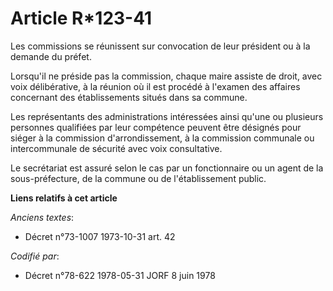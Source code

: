 # Article R*123-41

Les commissions se réunissent sur convocation de leur président ou à la demande du préfet.

Lorsqu'il ne préside pas la commission, chaque maire assiste de droit, avec voix délibérative, à la réunion où il est procédé
à l'examen des affaires concernant des établissements situés dans sa commune.

Les représentants des administrations intéressées ainsi qu'une ou plusieurs personnes qualifiées par leur compétence peuvent
être désignés pour siéger à la commission d'arrondissement, à la commission communale ou intercommunale de sécurité avec voix
consultative.

Le secrétariat est assuré selon le cas par un fonctionnaire ou un agent de la sous-préfecture, de la commune ou de
l'établissement public.

**Liens relatifs à cet article**

_Anciens textes_:

  - Décret n°73-1007 1973-10-31 art. 42

_Codifié par_:

  - Décret n°78-622 1978-05-31 JORF 8 juin 1978
